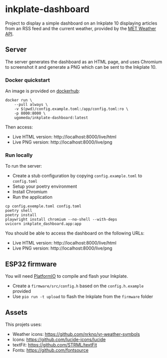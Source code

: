 inkplate-dashboard
==================

Project to display a simple dashboard on an Inkplate 10 displaying articles
from an RSS feed and the current weather, provided by the
[MET Weather API](https://api.met.no/).

## Server

The server generates the dashboard as an HTML page, and uses Chromium to
screenshot it and generate a PNG which can be sent to the Inkplate 10.

### Docker quickstart

An image is provided on [dockerhub](https://hub.docker.com/r/ugomeda/inkplate-dashboard):

```
docker run \
    --pull always \
    -v $(pwd)/config.example.toml:/app/config.toml:ro \
    -p 8000:8000 \
    ugomeda/inkplate-dashboard:latest
```

Then access:

- Live HTML version: http://localhost:8000/live/html
- Live PNG version: http://localhost:8000/live/png

### Run locally

To run the server:

- Create a stub configuration by copying `config.example.toml` to `config.toml`
- Setup your poetry environment
- Install Chromium
- Run the application

```
cp config.exemple.toml config.toml
poetry shell
poetry install
playwright install chromium --no-shell --with-deps
uvicorn inkplate_dashboard.app:app
```

You should be able to access the dashboard on the following URLs:

- Live HTML version: http://localhost:8000/live/html
- Live PNG version: http://localhost:8000/live/png

## ESP32 firmware

You will need [PlatformIO](https://platformio.org/) to compile
and flash your Inkplate.

- Create a `firmware/src/config.h` based on the `config.h.example` provided
- Use `pio run -t upload` to flash the Inkplate from the `firmware` folder

## Assets

This projets uses:

- Weather icons: https://github.com/nrkno/yr-weather-symbols
- Icons: https://github.com/lucide-icons/lucide
- textFit: https://github.com/STRML/textFit
- Fonts: https://github.com/fontsource